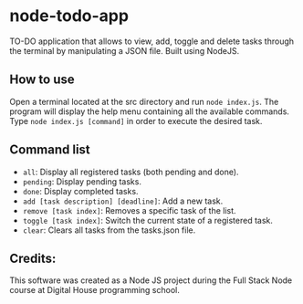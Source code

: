 # node-todo-app

TO-DO application that allows to view, add, toggle and delete tasks through the terminal by manipulating a JSON file. Built using NodeJS.

## How to use

Open a terminal located at the src directory and run `node index.js`. The program will display the help menu containing all the available commands. Type `node index.js [command]` in order to execute the desired task.

## Command list

- `all`: Display all registered tasks (both pending and done).
- `pending`: Display pending tasks.
- `done`: Display completed tasks.
- `add [task description] [deadline]`: Add a new task.
- `remove [task index]`: Removes a specific task of the list.
- `toggle [task index]`: Switch the current state of a registered task.
- `clear`: Clears all tasks from the tasks.json file.

## Credits:

This software was created as a Node JS project during the Full Stack Node course at Digital House programming school.
